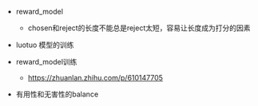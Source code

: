 - reward_model
	- chosen和reject的长度不能总是reject太短，容易让长度成为打分的因素

- luotuo 模型的训练
- reward_model训练
	- https://zhuanlan.zhihu.com/p/610147705

- 有用性和无害性的balance